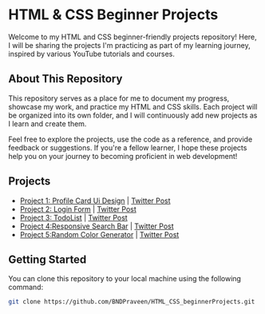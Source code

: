 # HTML & CSS Beginner Projects

Welcome to my HTML and CSS beginner-friendly projects repository! Here, I will be sharing the projects I'm practicing as part of my learning journey, inspired by various YouTube tutorials and courses.

## About This Repository

This repository serves as a place for me to document my progress, showcase my work, and practice my HTML and CSS skills. Each project will be organized into its own folder, and I will continuously add new projects as I learn and create them.

Feel free to explore the projects, use the code as a reference, and provide feedback or suggestions. If you're a fellow learner, I hope these projects help you on your journey to becoming proficient in web development!

## Projects

- [Project 1: Profile Card Ui Design](./Profile_Card/) | [Twitter Post](https://x.com/nagadurgaprave1/status/1719847201227296870?s=20)
- [Project 2: Login Form](./LoginForm/) | [Twitter Post](https://x.com/nagadurgaprave1/status/1720143958934962315?s=20)
- [Project 3: TodoList](./Simple_TodoList_Using_JS/) | [Twitter Post](https://x.com/nagadurgaprave1/status/1721260307656606157?s=20)
- [Project 4:Responsive Search Bar](./Responsive_Search_Box/) | [Twitter Post](https://x.com/nagadurgaprave1/status/1722651413292232999?s=20)
- [Project 5:Random Color Generator](./Random_Color_Generator/) | [Twitter Post](https://x.com/nagadurgaprave1/status/1725799612005691487?s=20)

## Getting Started

You can clone this repository to your local machine using the following command:

```bash
git clone https://github.com/BNDPraveen/HTML_CSS_beginnerProjects.git
```
